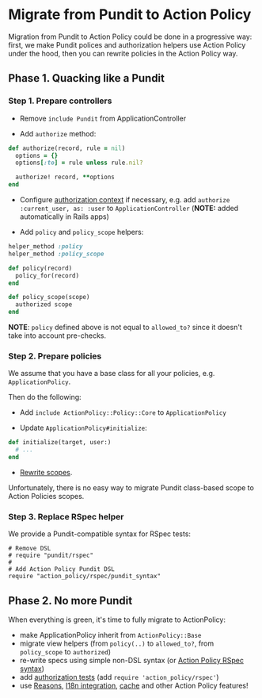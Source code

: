 # Migrate from Pundit to Action Policy

Migration from Pundit to Action Policy could be done in a progressive way: first, we make Pundit polices and authorization helpers use Action Policy under the hood, then you can rewrite policies in the Action Policy way.

## Phase 1. Quacking like a Pundit

### Step 1. Prepare controllers

- Remove `include Pundit` from ApplicationController

- Add `authorize` method:

```ruby
def authorize(record, rule = nil)
  options = {}
  options[:to] = rule unless rule.nil?

  authorize! record, **options
end
```

- Configure [authorization context](authorization_context.md) if necessary, e.g. add `authorize :current_user, as: :user` to `ApplicationController` (**NOTE:** added automatically in Rails apps)

- Add `policy` and `policy_scope` helpers:

```ruby
helper_method :policy
helper_method :policy_scope

def policy(record)
  policy_for(record)
end

def policy_scope(scope)
  authorized scope
end

```

**NOTE**: `policy` defined above is not equal to `allowed_to?` since it doesn't take into account pre-checks.

### Step 2. Prepare policies

We assume that you have a base class for all your policies, e.g. `ApplicationPolicy`.

Then do the following:

- Add `include ActionPolicy::Policy::Core` to `ApplicationPolicy`

- Update `ApplicationPolicy#initialize`:

```ruby
def initialize(target, user:)
  # ...
end
```

- [Rewrite scopes](scoping.md).

Unfortunately, there is no easy way to migrate Pundit class-based scope to Action Policies scopes.

### Step 3. Replace RSpec helper

We provide a Pundit-compatible syntax for RSpec tests:

```
# Remove DSL
# require "pundit/rspec"
#
# Add Action Policy Pundit DSL
require "action_policy/rspec/pundit_syntax"
```

## Phase 2. No more Pundit

When everything is green, it's time to fully migrate to ActionPolicy:

- make ApplicationPolicy inherit from `ActionPolicy::Base`
- migrate view helpers (from `policy(..)` to `allowed_to?`, from `policy_scope` to `authorized`)
- re-write specs using simple non-DSL syntax (or [Action Policy RSpec syntax](testing.md#rspec-dsl))
- add [authorization tests](testing.md#testing-authorization) (add `require 'action_policy/rspec'`)
- use [Reasons](reasons.md), [I18n integration](i18n.md), [cache](caching.md) and other Action Policy features!
